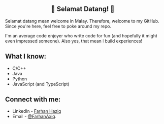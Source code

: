 <h2 align="center">👋 Selamat Datang! 👋</h2>

Selamat datang mean welcome in Malay. Therefore, welcome to my GitHub. Since you're here, feel free to poke around my repo.

I'm an average code enjoyer who write code for fun (and hopefully it might even impressed someone). Also yes, that mean I build experiences!

## What I know:
- C/C++
- Java
- Python
- JavaScript (and TypeScript)

## Connect with me:
- LinkedIn - [Farhan Haziq](https://www.linkedin.com/in/farhan-haziq/)
- Email - [@FarhanAxiq](mailto:FarhanAxiq@outlook.com).

<!--
**FarhanAxiq/FarhanAxiq** is a ✨ _special_ ✨ repository because its `README.md` (this file) appears on your GitHub profile.

Here are some ideas to get you started:

- 🔭 I’m currently working on ...
- 🌱 I’m currently learning ...
- 👯 I’m looking to collaborate on ...
- 🤔 I’m looking for help with ...
- 💬 Ask me about ...
- 📫 How to reach me: ...
- 😄 Pronouns: ...
- ⚡ Fun fact: ...
-->
